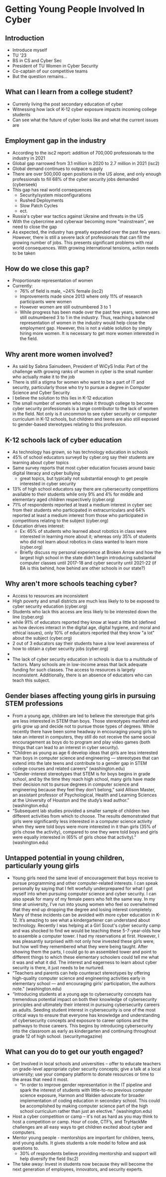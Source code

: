 # Getting Young People Involved In Cyber

## Introduction
- Introduce myself
- TU '23
- BS in CS and Cyber Sec
- President of TU Women in Cyber Security
- Co-captain of our competitive teams
- But the question remains...

## What can I learn from a college student?
- Currenly living the post secondary education of cyber 
- Witnessing how lack of K-12 cyber exposure impacts incoming college students
- Can see what the future of cyber looks like and what the current issues are

## Employment gap in the industry
- According to the isc2 report: addition of 700,000 professionals to the industry in 2021
- Global gap narrowed from 3.1 million in 2020 to 2.7 million in 2021 (isc2)
- Global demand continues to outpace supply
- There are over 500,000 open positions in the US alone, and only enough professionals to fill 68% of the cyber security jobs demanded (cyberseek)
- This gap has real world consequences
  - Security/system misconfigurations
  - Rushed Deployments
  - Slow Patch Cycles
  - ect.
- Russia's cyber war tactics against Ukraine and threats in the US
- With the cybercrime and cyberwar becoming more "mainstream", we need to close the gap 
- As expected, the industry has greatly expanded over the past few years. However, there is still a severe lack of professionals that can fill the growing number of jobs. This presents significant problems with real world consequences. With growing international tensions, action needs to be taken
 
## How do we close this gap?
- Proportionate representation of women
- Currently:
  - 76% of field is male, ~24% female (isc2)
  -  Improvements made since 2013 where only 11% of research participants were women
  -  However women are still outnumbered 3 to 1 
  -  While progress has been made over the past few years, women are still outnumbered 3 to 1 in the industry. Thus, reaching a balanced representation of women in the industry would help close the employment gap. However, this is not a viable solution by simply hiring more women. It is necessary to get more women interested in the field.  
  
## Why arent more women involved?
- As said by Sabna Sainudeen, President of WiCyS India: Part of the challenge with growing ranks of women in cyber is the small number who actually make it to the job
- There is still a stigma for women who want to be a part of IT and security, particularly those who try to pursue a degree in Computer Science and Cyber Security
- I believe the solution to this lies in K-12 education
- The small number of women who make it through college to become cyber security professionals is a large contributor to the lack of women in the field. Not only is it uncommon to see cyber security or computer curriculum in K-12 schools, but children and teens are also still exposed to gender-based stereotypes relating to this profession.

## K-12 schools lack of cyber education
- As technology has grown, so has technology education in schools
- 45% of school educators surveyd by cyber.org say their students are learning about cyber topics
- Same survey reports that most cyber education focuses around basic digital literacy and cyber bullying
  - great topics, but typically not substantial enough to get people interested in cyber security
- 13% of high school educators say there are cybersecurity competitions available to their students while only 9% and 4% for middle and elementary aged children respectively (cyber.org)
- 71% of respondents reported at least a medium interest in cyber sec from their students who participated in extracurriculars and 64% reported at least a medium interest from those who participated in competitions relating to the subject (cyber.org)
- Education drives interest: 
  - Ex: 65% of students who learned about robotics in class were interested in learning more about it; whereas only 35% of students who did not learn about robotics in class wanted to learn more (cyber.org)
  - Briefly discuss my personal experience at Broken Arrow and how the largest high school in the state didn’t begin introducing substantial computer classes until 2017-18 and cyber security until 2021-22 (if BA is this behind, how behind are other schools in our state?) 

## Why aren't more schools teaching cyber?
- Access to resources are inconsistent
- High poverty and small districts are much less likely to to be exposed to cyber security education (cyber.org)
- Students who lack this access are less likely to be interested down the line (cyber.org)
- while 91% of educators reported they know at least a little bit (defined as how devices interact in the digital age, digital hygiene, and moral and ethical issues), only 10% of educators reported that they know "a lot" about the subject (cyber.org)
- 2 out of 3 educators say their students have a low level awareness of how to obtain a cyber security jobs (cyber.org)
- 
- The lack of cyber security education in schools is due to a multitude of factors. Many schools are in low-income areas that lack adequate funding for such classes. The access to resources is largely inconsistent. Additionally, there is an absence of educators who can teach this subject.    
## Gender biases affecting young girls in pursuing STEM professions 
- From a young age, children are led to believe the stereotype that girls are less interested in STEM than boys. Those stereotypes manifest and girls grow up and decide not to pursue those types of degrees. While recently there have been some headway in encouraging young girls to take an interest in computers, they still do not receive the same social encouragement as boys do to program and play video games (both things that can lead to an interest in cyber security).
- “Children as young as age 6 develop ideas that girls are less interested than boys in computer science and engineering — stereotypes that can extend into the late teens and contribute to a gender gap in STEM college courses and related careers”  (washington.edu)
- “Gender-interest stereotypes that STEM is for boys begins in grade school, and by the time they reach high school, many girls have made their decision not to pursue degrees in computer science and engineering because they feel they don’t belong,” said Allison Master, an assistant professor of Psychological, Health and Learning Sciences at the University of Houston and the study’s lead author.” (washington.edu)
- “Subsequent lab studies provided a smaller sample of children two different activities from which to choose. The results demonstrated that girls were significantly less interested in a computer science activity when they were told boys were more interested in it than girls (35% of girls chose the activity), compared to one they were told boys and girls were equally interested in (65% of girls chose that activity).” (washington.edu)

## Untapped potential in young children, particularly young girls 
- Young girls need the same level of encouragement that boys receive to pursue programming and other computer-related interests. I can speak personally by saying that I felt woefully underprepared for what I got myself into when pursuing computer science and cyber security. I can also speak for many of my female peers who felt the same way. In my time at university, I’ve run into young women who feel so overwhelmed that they end up dropping the degree and losing interest completely. Many of these incidents can be avoided with more cyber education in K-12. It’s amazing to see what a kindergartener can understand about technology. Recently I was helping at a Girl Scout's cyber security camp and was shocked to find we would be teaching these 5-7-year-olds how to assemble a computer tower. I had my reservations at first. However, I was pleasantly surprised with not only how invested these girls were, but how well they remembered what they were being taught. After showing them the parts, I could go to an assembled tower and point to different things to which these elementary schoolers could tell me what it was and what it did. The interest and eagerness to learn about cyber security is there, it just needs to be nurtured. 
- “Teachers and parents can help counteract stereotypes by offering high-quality computer science and engineering activities early in elementary school — and encouraging girls’ participation, the authors note.” (washington.edu)
- “Introducing students at a young age to cybersecurity concepts has tremendous potential impact on both their knowledge of cybersecurity principles and ultimately their interest in pursuing cybersecurity careers as adults. Seeding student interest in cybersecurity is one of the most critical ways to ensure that everyone has knowledge and understanding of cybersecurity concepts and exposure to career options and the pathways to those careers. This begins by introducing cybersecurity into the classroom as early as kindergarten and continuing throughout grade 12 of high school. (securitymagazine)

## What can you do to get our youth engaged? 
- Get Involved in local schools and universities – offer to educate teachers on grade-level appropriate cyber security concepts; give a talk at a local university; use your company platform to donate resources or time to the areas that need it most. 
  - “In order to improve gender representation in the IT pipeline and spark the interest of students with little-to-no previous computer science exposure, Harmon and Walden advocate for broader implementation of coding education in secondary school. This could be accomplished by making computer science part of the high school curriculum rather than just an elective.” (washington.edu)
- Host a cyber competition or camp – it's not as hard as you may think to host a competition or camp. Hour of code, CTF’s, and TryHackMe challenges are all easy ways to get children excited about cyber and computers.  
- Mentor young people - mentorships are important for children, teens, and young adults. It gives students a role model to follow and ask questions to.  
  - 30% of respondents believe providing mentorship and support will help diversify the field (Isc2)
- The take away: Invest in students now because they will become the next generation of employees, innovators, and security experts. 
